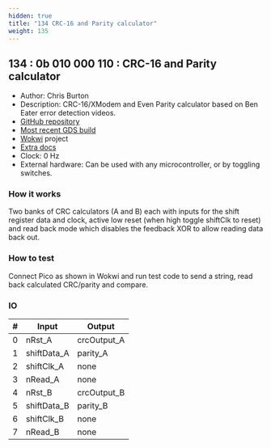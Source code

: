 ```yaml
---
hidden: true
title: "134 CRC-16 and Parity calculator"
weight: 135
---
```


## 134 : 0b 010 000 110 : CRC-16 and Parity calculator

* Author: Chris Burton
* Description: CRC-16/XModem and Even Parity calculator based on Ben Eater error detection videos.
* [GitHub repository](https://github.com/8086net/tt02-CRC16)
* [Most recent GDS build](https://github.com/8086net/tt02-CRC16/actions/runs/3603289629)
* [Wokwi](https://wokwi.com/projects/349833797657690706) project
* [Extra docs]()
* Clock: 0 Hz
* External hardware: Can be used with any microcontroller, or by toggling switches.



### How it works

Two banks of CRC calculators (A and B) each with inputs for the shift register data and clock, active low reset (when high toggle shiftClk to reset) and read back mode which disables the feedback XOR to allow reading data back out.

### How to test

Connect Pico as shown in Wokwi and run test code to send a string, read back calculated CRC/parity and compare.

### IO

| # | Input        | Output       |
|---|--------------|--------------|
| 0 | nRst_A  | crcOutput_A |
| 1 | shiftData_A  | parity_A |
| 2 | shiftClk_A  | none |
| 3 | nRead_A  | none |
| 4 | nRst_B  | crcOutput_B |
| 5 | shiftData_B  | parity_B |
| 6 | shiftClk_B  | none |
| 7 | nRead_B  | none |
